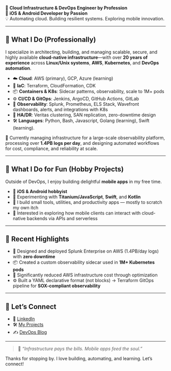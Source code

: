 🚀 **Cloud Infrastructure & DevOps Engineer by Profession**  
📱 **iOS & Android Developer by Passion**  
💡 Automating cloud. Building resilient systems. Exploring mobile innovation.

---

## 💼 What I Do (Professionally)

I specialize in architecting, building, and managing scalable, secure, and highly available **cloud-native infrastructure**—with over **20 years of experience** across **Linux/Unix systems**, **AWS**, **Kubernetes**, and **DevOps automation**.

- ☁️ **Cloud**: AWS (primary), GCP, Azure (learning)
- 🧱 **IaC**: Terraform, CloudFormation, CDK
- 📦 **Containers & K8s**: Sidecar patterns, observability, scale to 1M+ pods
- ⚙️ **CI/CD & GitOps**: Jenkins, ArgoCD, GitHub Actions, GitLab
- 🔭 **Observability**: Splunk, Prometheus, ELS Stack, Wavefront dashboards, alerts, and integrations with K8s
- 🔐 **HA/DR**: Veritas clustering, SAN replication, zero-downtime design
- 🛠 **Languages**: Python, Bash, Javascript, Golang (learning), Swift (learning).

🧩 Currently managing infrastructure for a large-scale observability platform, processing over **1.4PB logs per day**, and designing automated workflows for cost, compliance, and reliability at scale.

---

## 📱 What I Do for Fun (Hobby Projects)

Outside of DevOps, I enjoy building delightful **mobile apps** in my free time.

- 📲 **iOS & Android hobbyist**  
- 🧪 Experimenting with **Titanium/JavaScript**, **Swift**, and **Kotlin**  
- 🚀 I build small tools, utilities, and productivity apps — mostly to scratch my own itch  
- 🔄 Interested in exploring how mobile clients can interact with cloud-native backends via APIs and serverless

---

## 📌 Recent Highlights

- 🧱 Designed and deployed Splunk Enterprise on AWS (1.4PB/day logs) with **zero downtime**
- 📦 Created a custom observability sidecar used in **1M+ Kubernetes pods**
- 💸 Significantly reduced AWS infrastructure cost through optimization
- ⚙️ Built a YAML declarative format (not blocks) → Terraform GitOps pipeline for **SOX-compliant observability**

---

<!-- This section is under development
## 📊 GitHub Stats & Streaks

![Deen's GitHub Stats](https://github-readme-stats.vercel.app/api?phakhruddin=phakhruddin&show_icons=true&theme=radical)
![Top Languages](https://github-readme-stats.vercel.app/api/top-langs/?phakhruddin=phakhruddin&layout=compact&theme=radical)
![GitHub Streak](https://github-readme-streak-stats.herokuapp.com/?user=phakhruddin&theme=radical)

---
--->

## 🤝 Let’s Connect

- 🔗 [LinkedIn](https://linkedin.com/in/phakhruddin)
- 🛠 [My Projects](https://github.com/phakhruddin?tab=repositories)
- ✍️ [DevOps Blog](https://www.linkedin.com/feed/hashtag/?keywords=deencodeandculture)

---

> 🧠 *“Infrastructure pays the bills. Mobile apps feed the soul.”*

Thanks for stopping by. I love building, automating, and learning. Let’s connect!

